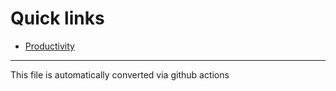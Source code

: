 # Quick links

- [Productivity](https://oddfeed.github.io/slides/Productivity.html)


---

This file is automatically converted via github actions
